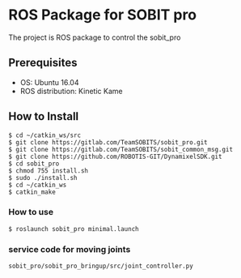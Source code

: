# ROS Package for SOBIT pro

The project is ROS package to control the sobit_pro

## Prerequisites

- OS: Ubuntu 16.04 
- ROS distribution: Kinetic Kame

## How to Install

```bash:
$ cd ~/catkin_ws/src
$ git clone https://gitlab.com/TeamSOBITS/sobit_pro.git
$ git clone https://gitlab.com/TeamSOBITS/sobit_common_msg.git
$ git clone https://github.com/ROBOTIS-GIT/DynamixelSDK.git
$ cd sobit_pro
$ chmod 755 install.sh
$ sudo ./install.sh
$ cd ~/catkin_ws
$ catkin_make
```

### How to use

```bash:
$ roslaunch sobit_pro minimal.launch
```

### service code for moving joints   

```bash:
sobit_pro/sobit_pro_bringup/src/joint_controller.py
```
